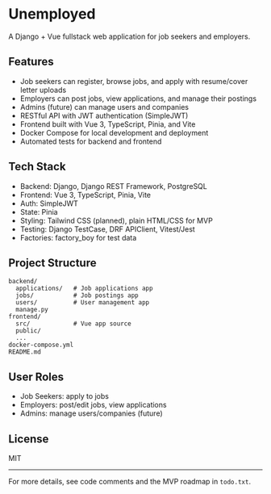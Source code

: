# Unemployed

A Django + Vue fullstack web application for job seekers and employers.

## Features
- Job seekers can register, browse jobs, and apply with resume/cover letter uploads
- Employers can post jobs, view applications, and manage their postings
- Admins (future) can manage users and companies
- RESTful API with JWT authentication (SimpleJWT)
- Frontend built with Vue 3, TypeScript, Pinia, and Vite
- Docker Compose for local development and deployment
- Automated tests for backend and frontend

## Tech Stack
- Backend: Django, Django REST Framework, PostgreSQL
- Frontend: Vue 3, TypeScript, Pinia, Vite
- Auth: SimpleJWT
- State: Pinia
- Styling: Tailwind CSS (planned), plain HTML/CSS for MVP
- Testing: Django TestCase, DRF APIClient, Vitest/Jest
- Factories: factory_boy for test data



## Project Structure
```
backend/
  applications/   # Job applications app
  jobs/           # Job postings app
  users/          # User management app
  manage.py
frontend/
  src/            # Vue app source
  public/
  ...
docker-compose.yml
README.md
```


## User Roles
- Job Seekers: apply to jobs
- Employers: post/edit jobs, view applications
- Admins: manage users/companies (future)

## License
MIT

---
For more details, see code comments and the MVP roadmap in `todo.txt`.
